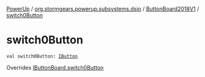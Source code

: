 [PowerUp](../../index.md) / [org.stormgears.powerup.subsystems.dsio](../index.md) / [ButtonBoard2018V1](index.md) / [switch0Button](./switch0-button.md)

# switch0Button

`val switch0Button: `[`IButton`](../../org.stormgears.utils.dsio/-i-button/index.md)

Overrides [IButtonBoard.switch0Button](../-i-button-board/switch0-button.md)


